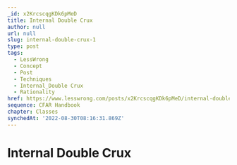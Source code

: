 ```yaml
---
_id: x2KrcscqgKDk6pMeD
title: Internal Double Crux
author: null
url: null
slug: internal-double-crux-1
type: post
tags:
  - LessWrong
  - Concept
  - Post
  - Techniques
  - Internal_Double Crux
  - Rationality
href: https://www.lesswrong.com/posts/x2KrcscqgKDk6pMeD/internal-double-crux-1
sequence: CFAR Handbook
chapter: Classes
synchedAt: '2022-08-30T08:16:31.869Z'
---
```


# Internal Double Crux
